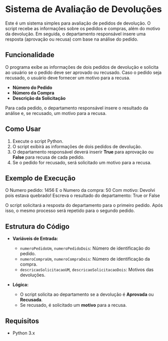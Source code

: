 # Sistema de Avaliação de Devoluções

Este é um sistema simples para avaliação de pedidos de devolução. O script recebe as informações sobre os pedidos e compras, além do motivo da devolução. Em seguida, o departamento responsável insere uma resposta (aprovação ou recusa) com base na análise do pedido.

## Funcionalidade

O programa exibe as informações de dois pedidos de devolução e solicita ao usuário se o pedido deve ser aprovado ou recusado. Caso o pedido seja recusado, o usuário deve fornecer um motivo para a recusa.

- **Número do Pedido**
- **Número da Compra**
- **Descrição da Solicitação**

Para cada pedido, o departamento responsável insere o resultado da análise e, se recusado, um motivo para a recusa.

## Como Usar

1. Execute o script Python.
2. O script exibirá as informações de dois pedidos de devolução.
3. O departamento responsável deverá inserir **True** para aprovação ou **False** para recusa de cada pedido.
4. Se o pedido for recusado, será solicitado um motivo para a recusa.

## Exemplo de Execução

O Numero pedido: 1456 E o Numero da compra: 50 Com motivo: Devolvi pois estava quebrado! Escreva o resultado do departamento: True or False

O script solicitará a resposta do departamento para o primeiro pedido. Após isso, o mesmo processo será repetido para o segundo pedido.

## Estrutura do Código

- **Variáveis de Entrada:**
  - `numeroPedidoUm`, `numeroPedidoDois`: Número de identificação do pedido.
  - `numeroCompraUm`, `numeroCompraDois`: Número de identificação da compra.
  - `descricaoSolicitacaoUM`, `descricaoSolicitacaoDois`: Motivos das devoluções.

- **Lógica:**
  - O script solicita ao departamento se a devolução é **Aprovada** ou **Recusada**.
  - Se recusado, é solicitado um **motivo** para a recusa.

## Requisitos

- Python 3.x